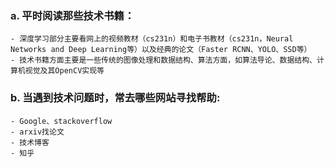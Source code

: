 ### a. 平时阅读那些技术书籍：
	- 深度学习部分主要看网上的视频教材（cs231n）和电子书教材（cs231n，Neural Networks and Deep Learning等）以及经典的论文（Faster RCNN、YOLO、SSD等）
	- 技术书籍方面主要是一些传统的图像处理和数据结构、算法方面，如算法导论、数据结构、计算机视觉及其OpenCV实现等
### b. 当遇到技术问题时，常去哪些网站寻找帮助:
	- Google、stackoverflow
	- arxiv找论文
	- 技术博客
	- 知乎
